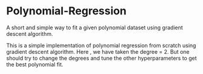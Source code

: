 # Polynomial-Regression
A short and simple way to fit a given polynomial dataset using gradient descent algorithm.

This is a simple implementation of polynomial regression from scratch using gradient descent algorithm. Here , we have taken the degree = 2. But one should try to change the degrees and tune the other hyperparameters to get the best polynomial fit.
